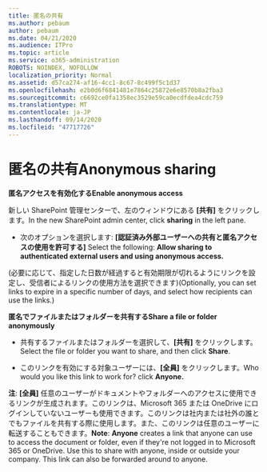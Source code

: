 ```yaml
---
title: 匿名の共有
ms.author: pebaum
author: pebaum
ms.date: 04/21/2020
ms.audience: ITPro
ms.topic: article
ms.service: o365-administration
ROBOTS: NOINDEX, NOFOLLOW
localization_priority: Normal
ms.assetid: d57ca274-af16-4cc1-8c67-8c499f5c1d37
ms.openlocfilehash: e2b0d6f6841481e7864c25872e6e8570b8a2fba3
ms.sourcegitcommit: c6692ce0fa1358ec3529e59ca0ecdfdea4cdc759
ms.translationtype: MT
ms.contentlocale: ja-JP
ms.lasthandoff: 09/14/2020
ms.locfileid: "47717726"
---
```

# <a name="anonymous-sharing"></a><span data-ttu-id="a302f-102">匿名の共有</span><span class="sxs-lookup"><span data-stu-id="a302f-102">Anonymous sharing</span></span>

 <span data-ttu-id="a302f-103">**匿名アクセスを有効化する**</span><span class="sxs-lookup"><span data-stu-id="a302f-103">**Enable anonymous access**</span></span>
  
<span data-ttu-id="a302f-104">新しい SharePoint 管理センターで、左のウィンドウにある **[共有]** をクリックします。</span><span class="sxs-lookup"><span data-stu-id="a302f-104">In the new SharePoint admin center, click **sharing** in the left pane.</span></span> 
  
- <span data-ttu-id="a302f-105">次のオプションを選択します: **[認証済み外部ユーザーへの共有と匿名アクセスの使用を許可する]** </span><span class="sxs-lookup"><span data-stu-id="a302f-105">Select the following: **Allow sharing to authenticated external users and using anonymous access.**</span></span>
  
<span data-ttu-id="a302f-106">(必要に応じて、指定した日数が経過すると有効期限が切れるようにリンクを設定し、受信者によるリンクの使用方法を選択できます)</span><span class="sxs-lookup"><span data-stu-id="a302f-106">(Optionally, you can set links to expire in a specific number of days, and select how recipients can use the links.)</span></span>
    
 <span data-ttu-id="a302f-107">**匿名でファイルまたはフォルダーを共有する**</span><span class="sxs-lookup"><span data-stu-id="a302f-107">**Share a file or folder anonymously**</span></span>
  
- <span data-ttu-id="a302f-108">共有するファイルまたはフォルダーを選択して、**[共有]** をクリックします。</span><span class="sxs-lookup"><span data-stu-id="a302f-108">Select the file or folder you want to share, and then click **Share**.</span></span> 
    
- <span data-ttu-id="a302f-109">このリンクを有効にする対象ユーザーには、**[全員]** をクリックします。</span><span class="sxs-lookup"><span data-stu-id="a302f-109">Who would you like this link to work for? click **Anyone.**</span></span>
  
 <span data-ttu-id="a302f-p101">**注**: **[全員]** 任意のユーザーがドキュメントやフォルダーへのアクセスに使用できるリンクが生成されます。このリンクは、Microsoft 365 または OneDrive にログインしていないユーザーも使用できます。このリンクは社内または社外の誰とでもファイルを共有する際に使用します。また、このリンクは任意のユーザーに転送することもできます。</span><span class="sxs-lookup"><span data-stu-id="a302f-p101">**Note**: **Anyone** creates a link that anyone can use to access the document or folder, even if they're not logged in to Microsoft 365 or OneDrive. Use this to share with anyone, inside or outside your company. This link can also be forwarded around to anyone.</span></span> 
    


